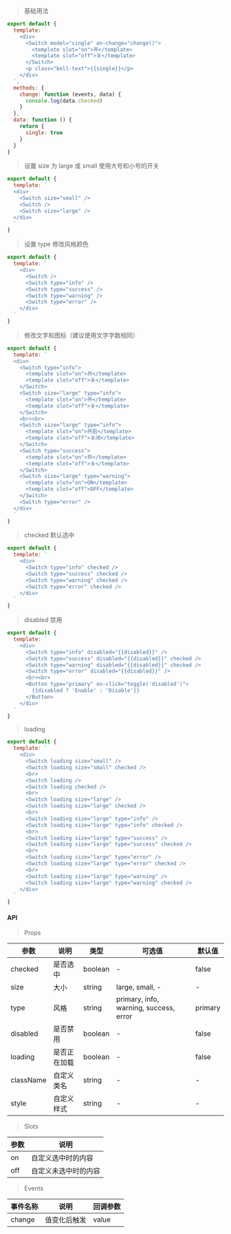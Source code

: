 > 基础用法

```js
export default {
  template: `
    <div>
      <Switch model="single" on-change="change()">
        <template slot="on">开</template>
        <template slot="off">关</template>
      </Switch>
      <p class="bell-text">{{single}}</p>
    </div>
  `,
  methods: {
    change: function (events, data) {
      console.log(data.checked)
    }
  },
  data: function () {
    return {
      single: true
    }
  }
}
```

> 设置 size 为 large 或 small 使用大号和小号的开关

```js
export default {
  template: `
  <div>
    <Switch size="small" />
    <Switch />
    <Switch size="large" />
  </div>
  `
}
```

> 设置 type 修改风格颜色

```js
export default {
  template: `
    <div>
      <Switch />
      <Switch type="info" />
      <Switch type="success" />
      <Switch type="warning" />
      <Switch type="error" />
    </div>
  `
}
```

> 修改文字和图标（建议使用文字字数相同）

```js
export default {
  template: `
  <div>
    <Switch type="info">
      <template slot="on">开</template>
      <template slot="off">关</template>
    </Switch>
    <Switch size="large" type="info">
      <template slot="on">开</template>
      <template slot="off">关</template>
    </Switch>
    <br><br>
    <Switch size="large" type="info">
      <template slot="on">开启</template>
      <template slot="off">关闭</template>
    </Switch>
    <Switch type="success">
      <template slot="on">开</template>
      <template slot="off">关</template>
    </Switch>
    <Switch size="large" type="warning">
      <template slot="on">ON</template>
      <template slot="off">OFF</template>
    </Switch>
    <Switch type="error" />
  </div>
  `
}
```

> checked 默认选中

```js
export default {
  template: `
    <div>
      <Switch type="info" checked />
      <Switch type="success" checked />
      <Switch type="warning" checked />
      <Switch type="error" checked />
    </div>
  `
}
```

> disabled 禁用

```js
export default {
  template: `
    <div>
      <Switch type="info" disabled="{{disabled}}" />
      <Switch type="success" disabled="{{disabled}}" checked />
      <Switch type="warning" disabled="{{disabled}}" checked />
      <Switch type="error" disabled="{{disabled}}" />
      <br><br>
      <Button type="primary" on-click="toggle('disabled')">
        {{disabled ? 'Enable' : 'Disable'}}
      </Button>
    </div>
  `
}
```

> loading

```js
export default {
  template: `
    <div>
      <Switch loading size="small" />
      <Switch loading size="small" checked />
      <br>
      <Switch loading />
      <Switch loading checked />
      <br>
      <Switch loading size="large" />
      <Switch loading size="large" checked />
      <br>
      <Switch loading size="large" type="info" />
      <Switch loading size="large" type="info" checked />
      <br>
      <Switch loading size="large" type="success" />
      <Switch loading size="large" type="success" checked />
      <br>
      <Switch loading size="large" type="error" />
      <Switch loading size="large" type="error" checked />
      <br>
      <Switch loading size="large" type="warning" />
      <Switch loading size="large" type="warning" checked />
    </div>
  `
}
```

#### API

> Props

参数 | 说明 | 类型 | 可选值 | 默认值
---|---|---|---|---
checked | 是否选中 | boolean | - | false
size | 大小 | string | large, small, - | -
type | 风格 | string | primary, info, warning, success, error | primary
disabled | 是否禁用 | boolean | - | false
loading | 是否正在加载 | boolean | - | false
className | 自定义类名 | string | - | -
style | 自定义样式 | string | - | -

> Slots

参数 | 说明
---|---
on | 自定义选中时的内容
off | 自定义未选中时的内容

> Events

事件名称 | 说明 | 回调参数
---|---|---
change | 值变化后触发 | value
